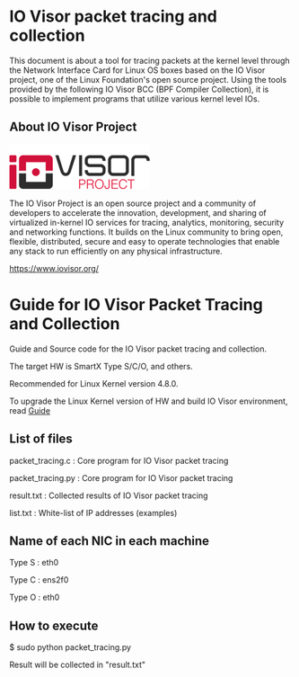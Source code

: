 # IO Visor packet tracing and collection

This document is about a tool for tracing packets at the kernel level through the Network Interface Card for Linux OS boxes based on the IO Visor project, one of the Linux Foundation's open source project.
Using the tools provided by the following IO Visor BCC (BPF Compiler Collection), it is possible to implement programs that utilize various kernel level IOs.

## About IO Visor Project

![](https://github.com/SmartX-Team/IOVisor_packet_tracing_and_collection/blob/master/io_visor.png)

The IO Visor Project is an open source project and a community of developers to accelerate the innovation, development, and sharing of virtualized in-kernel IO services for tracing, analytics, monitoring, security and networking functions. It builds on the Linux community to bring open, flexible, distributed, secure and easy to operate technologies that enable any stack to run efficiently on any physical infrastructure.

https://www.iovisor.org/

>>>

# Guide for IO Visor Packet Tracing and Collection

Guide and Source code for the IO Visor packet tracing and collection.

The target HW is SmartX Type S/C/O, and others.

Recommended for Linux Kernel version 4.8.0.

To upgrade the Linux Kernel version of HW and build IO Visor environment, read [Guide](https://github.com/SmartX-Team/IOVisor_packet_tracing_and_collection/blob/master/Guide%20for%20IO%20Visor%20Environment.pdf)

## List of files

packet_tracing.c : Core program for IO Visor packet tracing

packet_tracing.py : Core program for IO Visor packet tracing

result.txt : Collected results of IO Visor packet tracing

list.txt : White-list of IP addresses (examples)

## Name of each NIC in each machine

Type S : eth0

Type C : ens2f0

Type O : eth0


## How to execute

$ sudo python packet_tracing.py


Result will be collected in "result.txt"
